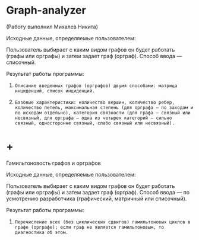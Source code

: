 # Graph-analyzer

(Работу выполнил Михалев Никита)

Исходные данные, определяемые пользователем:

Пользователь выбирает с каким видом графов он будет работать (графы или орграфы) и затем задает граф (орграф). Способ ввода — списочный.
 

Результат работы программы:

1.     Описание введенных графов (орграфов) двумя способами: матрица  инциденций, список инциденций.

2.     Базовые характеристики: количество вершин, количество ребер, количество петель, максимальная степень (для орграфа — по заходам и по исходам отдельно), категория связности (для графа — связный или несвязный, для орграфа — одна из четырех категорий — сильно связный, односторонне связный, слабо связный или несвязный).


# +


Гамильтоновость графов и орграфов

Исходные данные, определяемые пользователем:

Пользователь выбирает с каким видом графов он будет работать (графы или орграфы) и затем задает граф (орграф). Способ ввода — по усмотрению разработчика (графический, матричный или списочный).

 Результат работы программы:
1.     Перечисление всех (без циклических сдвигов) гамильтоновых циклов в графе (орграфе); если граф не является гамильтоновым, то диагностика об этом.

